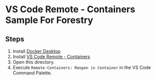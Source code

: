 
# VS Code Remote - Containers Sample For Forestry

## Steps
1. Install [Docker Desktop](https://www.docker.com/products/docker-desktop)
1. Install [VS Code Remote - Containers](https://marketplace.visualstudio.com/items?itemName=ms-vscode-remote.remote-containers)
1. Open this directory.
1. Execute `Remote-Containers: Reopen in Container` in the VS Code Command Palette.